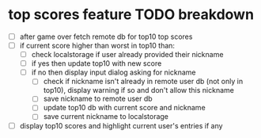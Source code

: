 # top scores feature TODO breakdown

- [ ] after game over fetch remote db for top10 top scores
- [ ] if current score higher than worst in top10 than:
  - [ ] check localstorage if user already provided their nickname
  - [ ] if yes then update top10 with new score
  - [ ] if no then display input dialog asking for nickname
    - [ ] check if nickname isn't already in remote user db (not only in top10), display warning if so and don't allow this nickname
    - [ ] save nickname to remote user db
    - [ ] update top10 db with current score and nickname
    - [ ] save current nickname to localstorage
- [ ] display top10 scores and highlight current user's entries if any
